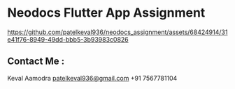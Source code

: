 # Neodocs Flutter App Assignment

https://github.com/patelkeval936/neodocs_assignment/assets/68424914/31e41f76-8949-49dd-bbb5-3b93983c0826

## Contact Me : 
Keval Aamodra
patelkeval936@gmail.com
+91 7567781104
